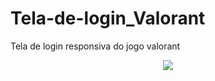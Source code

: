 # Tela-de-login_Valorant
Tela de login responsiva do jogo valorant

<div align='center'>
<img src="https://user-images.githubusercontent.com/105545187/176936157-d48c7126-d9bd-4404-ad29-1a1144eeb727.png">
</div>
